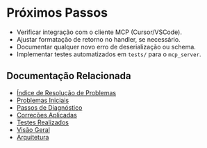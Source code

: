 # Próximos Passos

- Verificar integração com o cliente MCP (Cursor/VSCode).
- Ajustar formatação de retorno no handler, se necessário.
- Documentar qualquer novo erro de deserialização ou schema.
- Implementar testes automatizados em `tests/` para o `mcp_server`.

## Documentação Relacionada

- [Índice de Resolução de Problemas](../TROUBLESHOOTING.md)
- [Problemas Iniciais](initial_problems.md)
- [Passos de Diagnóstico](diagnostic_steps.md)
- [Correções Aplicadas](applied_corrections.md)
- [Testes Realizados](tests_performed.md)
- [Visão Geral](../../guides/overview.md)
- [Arquitetura](../../guides/architecture.md)
